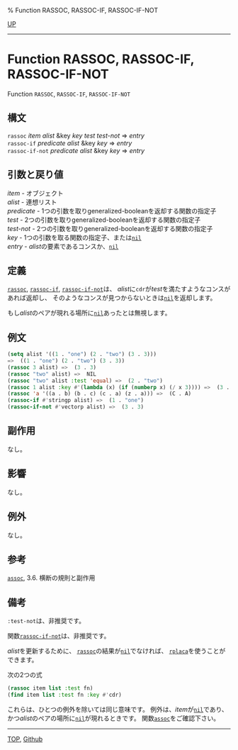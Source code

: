 % Function RASSOC, RASSOC-IF, RASSOC-IF-NOT

[UP](14.2.html)  

---

# Function RASSOC, RASSOC-IF, RASSOC-IF-NOT


Function `RASSOC`, `RASSOC-IF`, `RASSOC-IF-NOT`


## 構文

`rassoc` *item* *alist* &key *key* *test* *test-not* => *entry*  
`rassoc-if` *predicate* *alist* &key *key* => *entry*  
`rassoc-if-not` *predicate* *alist* &key *key* => *entry*


## 引数と戻り値

*item* - オブジェクト  
*alist* - 連想リスト  
*predicate* - 1つの引数を取りgeneralized-booleanを返却する関数の指定子  
*test* - 2つの引数を取りgeneralized-booleanを返却する関数の指定子  
*test-not* - 2つの引数を取りgeneralized-booleanを返却する関数の指定子  
*key* - 1つの引数を取る関数の指定子、または[`nil`](5.3.nil-variable.html)  
*entry* - *alist*の要素であるコンスか、[`nil`](5.3.nil-variable.html)


## 定義

[`rassoc`](14.2.rassoc.html), [`rassoc-if`](14.2.rassoc.html), [`rassoc-if-not`](14.2.rassoc.html)は、
*alist*に`cdr`が*test*を満たすようなコンスがあれば返却し、
そのようなコンスが見つからないときは[`nil`](5.3.nil-variable.html)を返却します。

もし*alist*のペアが現れる場所に[`nil`](5.3.nil-variable.html)あったとは無視します。


## 例文

```lisp
(setq alist '((1 . "one") (2 . "two") (3 . 3))) 
=>  ((1 . "one") (2 . "two") (3 . 3))
(rassoc 3 alist) =>  (3 . 3)
(rassoc "two" alist) =>  NIL
(rassoc "two" alist :test 'equal) =>  (2 . "two")
(rassoc 1 alist :key #'(lambda (x) (if (numberp x) (/ x 3)))) =>  (3 . 3)
(rassoc 'a '((a . b) (b . c) (c . a) (z . a))) =>  (C . A)
(rassoc-if #'stringp alist) =>  (1 . "one")
(rassoc-if-not #'vectorp alist) =>  (3 . 3)
```


## 副作用

なし。


## 影響

なし。


## 例外

なし。


## 参考

[`assoc`](14.2.assoc.html),
3.6. 横断の規則と副作用


## 備考

`:test-not`は、非推奨です。

関数[`rassoc-if-not`](14.2.rassoc.html)は、非推奨です。

*alist*を更新するために、
[`rassoc`](14.2.rassoc.html)の結果が[`nil`](5.3.nil-variable.html)でなければ、
[`rplaca`](14.2.rplaca.html)を使うことができます。

次の2つの式

```lisp
(rassoc item list :test fn)
(find item list :test fn :key #'cdr)
```

これらは、ひとつの例外を除いては同じ意味です。
例外は、*item*が[`nil`](5.3.nil-variable.html)であり、
かつ*alist*のペアの場所に[`nil`](5.3.nil-variable.html)が現れるときです。
関数[`assoc`](14.2.assoc.html)をご確認下さい。


---
[TOP](index.html),  [Github](https://github.com/nptcl/npt-japanese)

